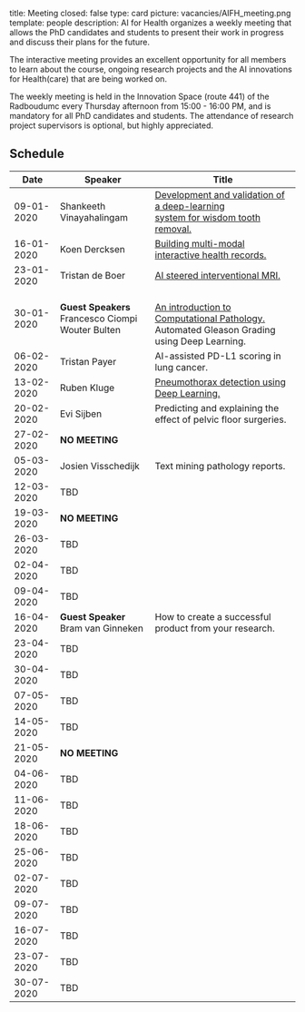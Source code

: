 title: Meeting 
closed: false 
type: card 
picture: vacancies/AIFH_meeting.png 
template: people 
description: AI for Health organizes a weekly meeting that allows the PhD candidates and students to present their work in progress and discuss their plans for the future.

The interactive meeting provides an excellent opportunity for all members to learn about the course, ongoing research projects and the AI innovations for Health(care) that are being worked on. 

The weekly meeting is held in the Innovation Space (route 441) of the Radboudumc every Thursday afternoon from 15:00 - 16:00 PM, and is mandatory for all PhD candidates and students. The attendance of research project supervisors is optional, but highly appreciated. 

## Schedule

| Date    | Speaker           |   Title    |
| --------        |    ----  |          --- |
| 09-01-2020      | Shankeeth Vinayahalingam       | [Development and validation of a deep-learning <br> system for wisdom tooth removal.](https://drive.google.com/open?id=14EI95gwzb2WojLpZGzk0t8oJvmGu8LuI)   |
| 16-01-2020   | Koen Dercksen        | [Building multi-modal interactive health records.](https://drive.google.com/open?id=1iF8OF520Tze2YGY6hLcQem0ticioMU8J)      |
| 23-01-2020   | Tristan de Boer   | [AI steered interventional MRI.](https://drive.google.com/open?id=18MnSThorfFcqJIq5z8Qwr0UT4rAjg9fr)       |
| 30-01-2020   | **Guest Speakers** <br> Francesco Ciompi <br> Wouter Bulten   |  <br> [An introduction to Computational Pathology.](https://drive.google.com/open?id=1IE_COqyU5KDI4smXUZPwaAj1MKYKIK7b) <br> Automated Gleason Grading using Deep Learning.    |
| 06-02-2020   | Tristan Payer   | AI-assisted PD-L1 scoring in lung cancer.       |
| 13-02-2020   | Ruben Kluge  | [Pneumothorax detection using Deep Learning.](https://drive.google.com/open?id=1ftGLhnryHfIR_ao0QI-MxDxjGWazmKis)  |
| 20-02-2020   | Evi Sijben   | Predicting and explaining the effect of pelvic floor surgeries.  |
| 27-02-2020   | **NO MEETING**  |    |
| 05-03-2020   | Josien Visschedijk   | Text mining pathology reports.  |
| 12-03-2020   | TBD   |    |
| 19-03-2020   | **NO MEETING**  |     |
| 26-03-2020   | TBD   |    |
| 02-04-2020   | TBD   |    |
| 09-04-2020   | TBD   |    |
| 16-04-2020   | **Guest Speaker** <br> Bram van Ginneken   |  How to create a successful product from your research.  |
| 23-04-2020   | TBD   |    |
| 30-04-2020   | TBD   |    |
| 07-05-2020   | TBD   |    |
| 14-05-2020   | TBD   |    |
| 21-05-2020   | **NO MEETING**   |    |
| 04-06-2020   | TBD   |    |
| 11-06-2020   | TBD   |    |
| 18-06-2020   | TBD   |    |
| 25-06-2020   | TBD   |    |
| 02-07-2020   | TBD   |    |
| 09-07-2020   | TBD   |    |
| 16-07-2020   | TBD   |    |
| 23-07-2020   | TBD   |    |
| 30-07-2020   | TBD   |    |
